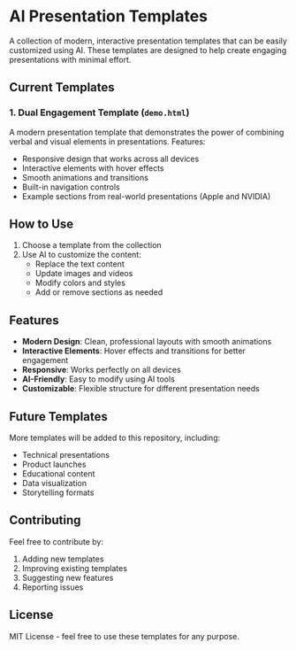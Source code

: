 # AI Presentation Templates

A collection of modern, interactive presentation templates that can be easily customized using AI. These templates are designed to help create engaging presentations with minimal effort.

## Current Templates

### 1. Dual Engagement Template (`demo.html`)
A modern presentation template that demonstrates the power of combining verbal and visual elements in presentations. Features:
- Responsive design that works across all devices
- Interactive elements with hover effects
- Smooth animations and transitions
- Built-in navigation controls
- Example sections from real-world presentations (Apple and NVIDIA)

## How to Use

1. Choose a template from the collection
2. Use AI to customize the content:
   - Replace the text content
   - Update images and videos
   - Modify colors and styles
   - Add or remove sections as needed

## Features

- **Modern Design**: Clean, professional layouts with smooth animations
- **Interactive Elements**: Hover effects and transitions for better engagement
- **Responsive**: Works perfectly on all devices
- **AI-Friendly**: Easy to modify using AI tools
- **Customizable**: Flexible structure for different presentation needs

## Future Templates

More templates will be added to this repository, including:
- Technical presentations
- Product launches
- Educational content
- Data visualization
- Storytelling formats

## Contributing

Feel free to contribute by:
1. Adding new templates
2. Improving existing templates
3. Suggesting new features
4. Reporting issues

## License

MIT License - feel free to use these templates for any purpose. 
